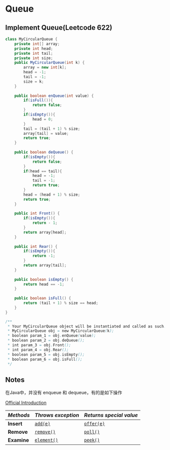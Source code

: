 # Queue

## Implement Queue(Leetcode 622)

```java
class MyCircularQueue {
    private int[] array;
    private int head;
    private int tail;
    private int size;
    public MyCircularQueue(int k) {
        array = new int[k];
        head = -1;
        tail = -1;
        size = k;
    }
    
    public boolean enQueue(int value) {
        if(isFull()){
            return false;
        }
        if(isEmpty()){
            head = 0;
        }
        tail = (tail + 1) % size;
        array[tail] = value;
        return true;
    }
    
    public boolean deQueue() {
        if(isEmpty()){
            return false;
        }
        if(head == tail){
            head = -1;
            tail = -1;
            return true;
        }
        head = (head + 1) % size;
        return true;
    }
    
    public int Front() {
        if(isEmpty()){
            return - 1;
        }
        return array[head];
    }
    
    public int Rear() {
        if(isEmpty()){
            return -1;
        }
        return array[tail];
    }
    
    public boolean isEmpty() {
        return head == -1;
    }
    
    public boolean isFull() {
        return (tail + 1) % size == head;
    }
}

/**
 * Your MyCircularQueue object will be instantiated and called as such:
 * MyCircularQueue obj = new MyCircularQueue(k);
 * boolean param_1 = obj.enQueue(value);
 * boolean param_2 = obj.deQueue();
 * int param_3 = obj.Front();
 * int param_4 = obj.Rear();
 * boolean param_5 = obj.isEmpty();
 * boolean param_6 = obj.isFull();
 */
```

## Notes

在Java中，并没有 enqueue 和 dequeue，有的是如下操作

[Official Introduction](https://docs.oracle.com/javase/7/docs/api/java/util/Queue.html#add\(E\))

| _Methods_   | _Throws exception_                                                                        | _Returns special value_                                                                 |
| ----------- | ----------------------------------------------------------------------------------------- | --------------------------------------------------------------------------------------- |
| **Insert**  | [`add(e)`](https://docs.oracle.com/javase/7/docs/api/java/util/Queue.html#add\(E\))       | [`offer(e)`](https://docs.oracle.com/javase/7/docs/api/java/util/Queue.html#offer\(E\)) |
| **Remove**  | [`remove()`](https://docs.oracle.com/javase/7/docs/api/java/util/Queue.html#remove\(\))   | [`poll()`](https://docs.oracle.com/javase/7/docs/api/java/util/Queue.html#poll\(\))     |
| **Examine** | [`element()`](https://docs.oracle.com/javase/7/docs/api/java/util/Queue.html#element\(\)) | [`peek()`](https://docs.oracle.com/javase/7/docs/api/java/util/Queue.html#peek\(\))     |

